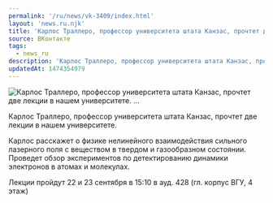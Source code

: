 ```yaml
---
permalink: '/ru/news/vk-3409/index.html'
layout: 'news.ru.njk'
title: 'Карлос Траллеро, профессор университета штата Канзас, прочтет две лекции в нашем университете. …'
source: ВКонтакте
tags:
  - news_ru
description: 'Карлос Траллеро, профессор университета штата Канзас, прочтет две лекции в нашем университете. …'
updatedAt: 1474354979
---
```

![Карлос Траллеро, профессор университета штата Канзас, прочтет две лекции в нашем университете. …](https://sun9-40.userapi.com/impf/c636524/v636524501/26c77/Wc0yfLZbKDI.jpg?size=1280x834&quality=96&sign=4ee5985f224ff41f40d83db9e441c4c2&c_uniq_tag=RtGA2rLR0J5lxPkJI4PHRYevE3a9WwXEXhb77yiBSqE&type=album)

Карлос Траллеро, профессор университета штата Канзас, прочтет две лекции в нашем университете.

Карлос расскажет о физике нелинейного взаимодействия сильного лазерного поля с веществом в твердом и газообразном состоянии. Проведет обзор экспериментов по детектированию динамики электронов в атомах и молекулах.

Лекции пройдут 22 и 23 сентября в 15:10 в ауд. 428 (гл. корпус ВГУ, 4 этаж)
